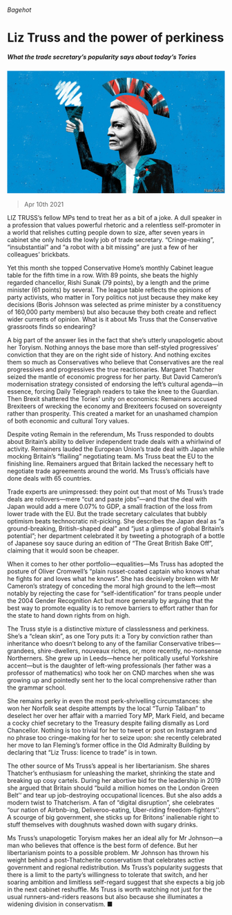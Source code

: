 ###### Bagehot

# Liz Truss and the power of perkiness 

##### What the trade secretary’s popularity says about today’s Tories 

![image](images/20210410_BRD000_0.jpg) 

> Apr 10th 2021 

LIZ TRUSS’s fellow MPs tend to treat her as a bit of a joke. A dull speaker in a profession that values powerful rhetoric and a relentless self-promoter in a world that relishes cutting people down to size, after seven years in cabinet she only holds the lowly job of trade secretary. “Cringe-making”, “insubstantial” and “a robot with a bit missing” are just a few of her colleagues’ brickbats.

Yet this month she topped Conservative Home’s monthly Cabinet league table for the fifth time in a row. With 89 points, she beats the highly regarded chancellor, Rishi Sunak (79 points), by a length and the prime minister (61 points) by several. The league table reflects the opinions of party activists, who matter in Tory politics not just because they make key decisions (Boris Johnson was selected as prime minister by a constituency of 160,000 party members) but also because they both create and reflect wider currents of opinion. What is it about Ms Truss that the Conservative grassroots finds so endearing?


A big part of the answer lies in the fact that she’s utterly unapologetic about her Toryism. Nothing annoys the base more than self-styled progressives’ conviction that they are on the right side of history. And nothing excites them so much as Conservatives who believe that Conservatives are the real progressives and progressives the true reactionaries. Margaret Thatcher seized the mantle of economic progress for her party. But David Cameron’s modernisation strategy consisted of endorsing the left’s cultural agenda—in essence, forcing Daily Telegraph readers to take the knee to the Guardian. Then Brexit shattered the Tories’ unity on economics: Remainers accused Brexiteers of wrecking the economy and Brexiteers focused on sovereignty rather than prosperity. This created a market for an unashamed champion of both economic and cultural Tory values.

Despite voting Remain in the referendum, Ms Truss responded to doubts about Britain’s ability to deliver independent trade deals with a whirlwind of activity. Remainers lauded the European Union’s trade deal with Japan while mocking Britain’s “flailing” negotiating team. Ms Truss beat the EU to the finishing line. Remainers argued that Britain lacked the necessary heft to negotiate trade agreements around the world. Ms Truss’s officials have done deals with 65 countries.

Trade experts are unimpressed: they point out that most of Ms Truss’s trade deals are rollovers—mere “cut and paste jobs”—and that the deal with Japan would add a mere 0.07% to GDP, a small fraction of the loss from lower trade with the EU. But the trade secretary calculates that bubbly optimism beats technocratic nit-picking. She describes the Japan deal as “a ground-breaking, British-shaped deal” and “just a glimpse of global Britain’s potential”; her department celebrated it by tweeting a photograph of a bottle of Japanese soy sauce during an edition of “The Great British Bake Off”, claiming that it would soon be cheaper.

When it comes to her other portfolio—equalities—Ms Truss has adopted the posture of Oliver Cromwell’s “plain russet-coated captain who knows what he fights for and loves what he knows”. She has decisively broken with Mr Cameron’s strategy of conceding the moral high ground to the left—most notably by rejecting the case for “self-identification” for trans people under the 2004 Gender Recognition Act but more generally by arguing that the best way to promote equality is to remove barriers to effort rather than for the state to hand down rights from on high.

The Truss style is a distinctive mixture of classlessness and perkiness. She’s a “clean skin”, as one Tory puts it: a Tory by conviction rather than inheritance who doesn’t belong to any of the familiar Conservative tribes—grandees, shire-dwellers, nouveaux riches, or, more recently, no-nonsense Northerners. She grew up in Leeds—hence her politically useful Yorkshire accent—but is the daughter of left-wing professionals (her father was a professor of mathematics) who took her on CND marches when she was growing up and pointedly sent her to the local comprehensive rather than the grammar school.

She remains perky in even the most perk-shrivelling circumstances: she won her Norfolk seat despite attempts by the local “Turnip Taliban” to deselect her over her affair with a married Tory MP, Mark Field, and became a cocky chief secretary to the Treasury despite failing dismally as Lord Chancellor. Nothing is too trivial for her to tweet or post on Instagram and no phrase too cringe-making for her to seize upon: she recently celebrated her move to Ian Fleming’s former office in the Old Admiralty Building by declaring that “Liz Truss: licence to trade” is in town.

The other source of Ms Truss’s appeal is her libertarianism. She shares Thatcher’s enthusiasm for unleashing the market, shrinking the state and breaking up cosy cartels. During her abortive bid for the leadership in 2019 she argued that Britain should “build a million homes on the London Green Belt’‘ and tear up job-destroying occupational licences. But she also adds a modern twist to Thatcherism. A fan of “digital disruption”, she celebrates “our nation of Airbnb-ing, Deliveroo-eating, Uber-riding freedom-fighters’‘. A scourge of big government, she sticks up for Britons’ inalienable right to stuff themselves with doughnuts washed down with sugary drinks.

Ms Truss’s unapologetic Toryism makes her an ideal ally for Mr Johnson—a man who believes that offence is the best form of defence. But her libertarianism points to a possible problem. Mr Johnson has thrown his weight behind a post-Thatcherite conservatism that celebrates active government and regional redistribution. Ms Truss’s popularity suggests that there is a limit to the party’s willingness to tolerate that switch, and her soaring ambition and limitless self-regard suggest that she expects a big job in the next cabinet reshuffle. Ms Truss is worth watching not just for the usual runners-and-riders reasons but also because she illuminates a widening division in conservatism. ■

